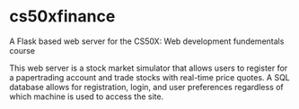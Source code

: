 # cs50xfinance
A Flask based web server for the CS50X: Web development fundementals course

This web server is a stock market simulator that allows users to register for a papertrading account and trade stocks with real-time price quotes. A SQL database allows for registration, login, and user preferences regardless of which machine is used to access the site. 
